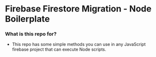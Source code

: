 # Firebase Firestore Migration - Node Boilerplate

### What is this repo for?

- This repo has some simple methods you can use in any JavaScript firebase project that can execute Node scripts.
